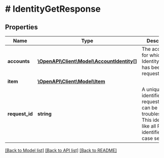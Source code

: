 # # IdentityGetResponse

## Properties

Name | Type | Description | Notes
------------ | ------------- | ------------- | -------------
**accounts** | [**\OpenAPI\Client\Model\AccountIdentity[]**](AccountIdentity.md) | The accounts for which Identity data has been requested |
**item** | [**\OpenAPI\Client\Model\Item**](Item.md) |  |
**request_id** | **string** | A unique identifier for the request, which can be used for troubleshooting. This identifier, like all Plaid identifiers, is case sensitive. |

[[Back to Model list]](../../README.md#models) [[Back to API list]](../../README.md#endpoints) [[Back to README]](../../README.md)
